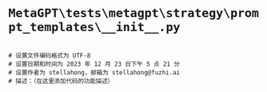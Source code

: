 # `MetaGPT\tests\metagpt\strategy\prompt_templates\__init__.py`

```

# 设置文件编码格式为 UTF-8
# 设置日期和时间为 2023 年 12 月 23 日下午 5 点 21 分
# 设置作者为 stellahong，邮箱为 stellahong@fuzhi.ai
# 描述：（在这里添加代码的功能描述）

```